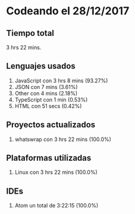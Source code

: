 # Codeando el 28/12/2017

## Tiempo total
3 hrs 22 mins.

## Lenguajes usados
1. JavaScript con 3 hrs 8 mins (93.27%)
1. JSON con 7 mins (3.61%)
1. Other con 4 mins (2.18%)
1. TypeScript con 1 min (0.53%)
1. HTML con 51 secs (0.42%)

## Proyectos actualizados
1. whatswrap con 3 hrs 22 mins (100.0%)

## Plataformas utilizadas
1. Linux con 3 hrs 22 mins (100.0%)

## IDEs
1. Atom un total de 3:22:15 (100.0%)
